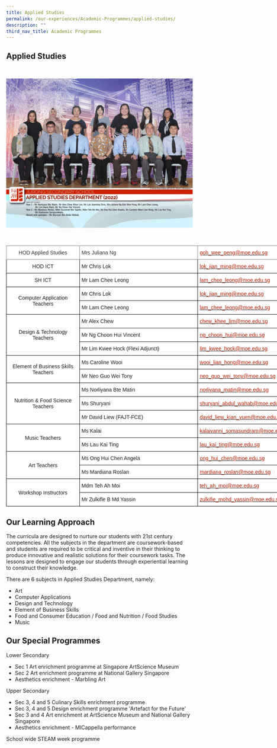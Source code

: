 ```yaml
---
title: Applied Studies
permalink: /our-experiences/Academic-Programmes/applied-studies/
description: ""
third_nav_title: Academic Programmes
---
```

## Applied Studies
<br>

![](/images/JS_Applied%20Studies%20Department.jpg)

<br>
<style type="text/css">
.tg  {border-collapse:collapse;border-spacing:0;}
.tg td{border-color:black;border-style:solid;border-width:1px;font-family:Arial, sans-serif;font-size:14px;
  overflow:hidden;padding:10px 5px;word-break:normal;}
.tg th{border-color:black;border-style:solid;border-width:1px;font-family:Arial, sans-serif;font-size:14px;
  font-weight:normal;overflow:hidden;padding:10px 5px;word-break:normal;}
.tg .tg-od4g{background-color:#FFF;border-color:inherit;color:#323232;text-align:left;vertical-align:middle}
.tg .tg-nd0w{background-color:#FFF;border-color:inherit;color:#B21D00;text-align:left;text-decoration:underline;vertical-align:top}
.tg .tg-x8ce{background-color:#FFF;border-color:inherit;color:#323232;text-align:center;vertical-align:middle}
.tg .tg-f4yw{background-color:#FFF;text-align:center;vertical-align:middle}
.tg .tg-zr06{background-color:#FFF;text-align:left;vertical-align:middle}
.tg .tg-lm8h{background-color:#FFF;color:#B21D00;text-align:left;vertical-align:top}
</style>
<table class="tg" style="undefined;table-layout: fixed; width: 838px">
<colgroup>
<col style="width: 198px">
<col style="width: 320px">
<col style="width: 320px">
</colgroup>
<thead>
  <tr>
    <th class="tg-x8ce">HOD Applied Studies<br></th>
    <th class="tg-od4g">Mrs Juliana Ng</th>
    <th class="tg-nd0w"><a href="mailto:goh_wee_peng@moe.edu.sg"><span style="text-decoration:none;color:#B21D00">goh_wee_peng@moe.edu.sg</span></a></th>
  </tr>
</thead>
<tbody>
  <tr>
    <td class="tg-f4yw">HOD ICT</td>
    <td class="tg-zr06">Mr Chris Lok</td>
    <td class="tg-lm8h"><a href="mailto:lok_jian_ming@moe.edu.sg"><span style="text-decoration:none;color:#B21D00">lok_jian_ming@moe.edu.sg</span></a></td>
  </tr>
  <tr>
    <td class="tg-f4yw">SH ICT</td>
    <td class="tg-zr06">Mr Lam Chee Leong</td>
    <td class="tg-lm8h"><a href="mailto:lam_chee_leong@moe.edu.sg"><span style="text-decoration:none;color:#B21D00">lam_chee_leong@moe.edu.sg</span></a></td>
  </tr>
  <tr>
    <td class="tg-f4yw" rowspan="2">Computer Application Teachers</td>
    <td class="tg-zr06">Mr Chris Lok</td>
    <td class="tg-lm8h"><a href="mailto:lok_jian_ming@moe.edu.sg"><span style="text-decoration:none;color:#B21D00">lok_jian_ming@moe.edu.sg</span></a></td>
  </tr>
  <tr>
    <td class="tg-zr06">Mr Lam Chee Leong<br></td>
    <td class="tg-lm8h"><a href="mailto:lam_chee_leong@moe.edu.sg"><span style="text-decoration:none;color:#B21D00">lam_chee_leong@moe.edu.sg</span></a><br></td>
  </tr>
  <tr>
    <td class="tg-f4yw" rowspan="3">Design &amp; Technology Teachers<br></td>
    <td class="tg-zr06">Mr Alex Chew<br></td>
    <td class="tg-lm8h"><a href="mailto:chew_khee_lin@moe.edu.sg"><span style="text-decoration:none;color:#B21D00">chew_khee_lim@moe.edu.sg</span></a><br></td>
  </tr>
  <tr>
    <td class="tg-zr06">Mr Ng Choon Hui Vincent</td>
    <td class="tg-lm8h"><a href="mailto:ng_choon_hui@moe.edu.sg"><span style="text-decoration:none;color:#B21D00">ng_choon_hui@moe.edu.sg</span></a><br></td>
  </tr>
  <tr>
    <td class="tg-zr06">Mr Lim Kwee Hock (Flexi Adjunct)</td>
    <td class="tg-lm8h"><a href="mailto:lim_kwee_hock@moe.edu.sg"><span style="text-decoration:none;color:#B21D00">lim_kwee_hock@moe.edu.sg</span></a><br></td>
  </tr>
  <tr>
    <td class="tg-f4yw" rowspan="2">Element of Business Skills Teachers<br></td>
    <td class="tg-zr06">Ms Caroline Wooi<br></td>
    <td class="tg-lm8h"><a href="mailto:wooi_lian_hong@moe.edu.sg"><span style="text-decoration:none;color:#B21D00">wooi_lian_hong@moe.edu.sg</span></a></td>
  </tr>
  <tr>
    <td class="tg-zr06">Mr Neo Guo Wei Tony</td>
    <td class="tg-lm8h"><a href="mailto:neo_guo_wei_tony@moe.edu.sg"><span style="text-decoration:none;color:#B21D00">neo_guo_wei_tony@moe.edu.sg</span></a><br></td>
  </tr>
  <tr>
    <td class="tg-f4yw" rowspan="3">Nutrition &amp; Food Science Teachers<br></td>
    <td class="tg-zr06">Ms Norliyana Bte Matin<br></td>
    <td class="tg-lm8h"><a href="mailto:norliyana_matin@moe.edu.sg"><span style="text-decoration:none;color:#B21D00">norliyana_matin@moe.edu.sg</span></a></td>
	</tr>
  <tr>
    <td class="tg-zr06">Ms Shuryani</td>
    <td class="tg-lm8h"><a href="mailto:shuryani_abdul_wahab@moe.edu.sg"><span style="text-decoration:none;color:#B21D00">shuryani_abdul_wahab@moe.edu.sg</span></a></td>
	</tr>
  <tr>
		<td class="tg-zr06">Mr David Liew (FAJT-FCE)</td>
    <td class="tg-lm8h"><a href="mailto:david_liew_kian_yuen@moe.edu.sg"><span style="text-decoration:none;color:#B21D00">david_liew_kian_yuen@moe.edu.sg</span></a></td>
  </tr>
  <tr>
    <td class="tg-f4yw" rowspan="2">Music Teachers</td>
    <td class="tg-zr06">Ms Kalai</td>
    <td class="tg-lm8h"><a href="mailto:kalaivanni_somasundram@moe.edu.sg"><span style="text-decoration:none;color:#B21D00">kalaivanni_somasundram@moe.edu.sg</span></a></td>
  </tr>
  <tr>
    <td class="tg-zr06">Ms Lau Kai Ting</td>
    <td class="tg-lm8h"><a href="mailto:lau_kai_ting@moe.edu.sg"><span style="text-decoration:none;color:#B21D00">lau_kai_ting@moe.edu.sg</span></a></td>
  </tr>
  <tr>
    <td class="tg-f4yw" rowspan="2">Art Teachers</td>
    <td class="tg-zr06">Ms Ong Hui Chen Angela</td>
    <td class="tg-lm8h"><a href="mailto:ong_hui_chen@moe.edu.sg"><span style="text-decoration:none;color:#B21D00">ong_hui_chen@moe.edu.sg</span></a></td>
  </tr>
  <tr>
    <td class="tg-zr06">Ms Mardiana Roslan</td>
    <td class="tg-lm8h"><a href="mailto:mardiana_roslan@moe.edu.sg"><span style="text-decoration:none;color:#B21D00">mardiana_roslan@moe.edu.sg</span></a></td>
  </tr>
  <tr>
    <td class="tg-f4yw" rowspan="2">Workshop Instructors<br></td>
    <td class="tg-zr06">Mdm Teh Ah Moi<br></td>
    <td class="tg-lm8h"><a href="mailto:teh_ah_moi@moe.edu.sg"><span style="text-decoration:none;color:#B21D00">teh_ah_moi@moe.edu.sg</span></a></td>
  </tr>
  <tr>
    <td class="tg-zr06">Mr Zulkifle B Md Yassin<br></td>
    <td class="tg-lm8h"><a href="mailto:zulkifie_mohd_yassin@moe.edu.sg"><span style="text-decoration:none;color:#B21D00">zulkifie_mohd_yassin@moe.edu.sg</span></a></td>
  </tr>
</tbody>
</table>

## Our Learning Approach


The curricula are designed to nurture our students with 21st century competencies. All the subjects in the department are coursework-based and students are required to be critical and inventive in their thinking to produce innovative and realistic solutions for their coursework tasks. The lessons are designed to engage our students through experiential learning to construct their knowledge.

  

There are 6 subjects in Applied Studies Department, namely:

*   Art
*   Computer Applications
*   Design and Technology
*   Element of Business Skills
*   Food and Consumer Education / Food and Nutrition / Food Studies
*   Music

## Our Special Programmes


Lower Secondary

*   Sec 1 Art enrichment programme at Singapore ArtScience Museum
*   Sec 2 Art enrichment programme at National Gallery Singapore
*   Aesthetics enrichment - Marbling Art

  

Upper Secondary

*   Sec 3, 4 and 5 Culinary Skills enrichment programme
*   Sec 3, 4 and 5 Design enrichment programme 'Artefact for the Future'
*   Sec 3 and 4 Art enrichment at ArtScience Museum and National Gallery Singapore
*   Aesthetics enrichment - MICappella performance

School wide STEAM week programme